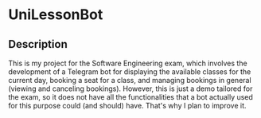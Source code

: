 # UniLessonBot

## Description

This is my project for the Software Engineering exam, which involves the development of a Telegram bot for displaying the available classes for the current day, booking a seat for a class, and managing bookings in general (viewing and canceling bookings). However, this is just a demo tailored for the exam, so it does not have all the functionalities that a bot actually used for this purpose could (and should) have. That's why I plan to improve it.
